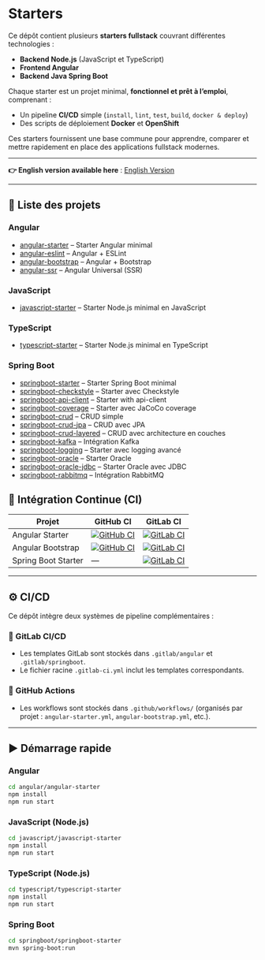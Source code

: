 # Starters

Ce dépôt contient plusieurs **starters fullstack** couvrant différentes technologies :  
- **Backend Node.js** (JavaScript et TypeScript)  
- **Frontend Angular**  
- **Backend Java Spring Boot**  

Chaque starter est un projet minimal, **fonctionnel et prêt à l’emploi**, comprenant :  
- Un pipeline **CI/CD** simple (`install`, `lint`, `test`, `build`, `docker & deploy`)  
- Des scripts de déploiement **Docker** et **OpenShift**  

Ces starters fournissent une base commune pour apprendre, comparer et mettre rapidement en place des applications fullstack modernes.

---

**👉 English version available here** : [English Version](./README.md)

---

## 🔗 Liste des projets

### Angular
- [angular-starter](angular/angular-starter/README.md) – Starter Angular minimal  
- [angular-eslint](angular/angular-eslint/README.md) – Angular + ESLint  
- [angular-bootstrap](angular/angular-bootstrap/README.md) – Angular + Bootstrap  
- [angular-ssr](angular/angular-ssr/README.md) – Angular Universal (SSR)  

### JavaScript
- [javascript-starter](javascript/javascript-starter/README.md) – Starter Node.js minimal en JavaScript  

### TypeScript
- [typescript-starter](javascript/typescript-starter/README.md) – Starter Node.js minimal en TypeScript  

### Spring Boot
- [springboot-starter](springboot/springboot-starter/README.md) – Starter Spring Boot minimal  
- [springboot-checkstyle](springboot/springboot-checkstyle/README.md) – Starter avec Checkstyle  
- [springboot-api-client](springboot/springboot-api-client/README.md) – Starter with api-client
- [springboot-coverage](springboot/springboot-coverage/README.md) – Starter avec JaCoCo coverage  
- [springboot-crud](springboot/springboot-crud/README.md) – CRUD simple  
- [springboot-crud-jpa](springboot/springboot-crud-jpa/README.md) – CRUD avec JPA  
- [springboot-crud-layered](springboot/springboot-crud-layered/README.md) – CRUD avec architecture en couches  
- [springboot-kafka](springboot/springboot-kafka/README.md) – Intégration Kafka  
- [springboot-logging](springboot/springboot-logging/README.md) – Starter avec logging avancé  
- [springboot-oracle](springboot/springboot-oracle/README.md) – Starter Oracle  
- [springboot-oracle-jdbc](springboot/springboot-oracle-jdbc/README.md) – Starter Oracle avec JDBC  
- [springboot-rabbitmq](springboot/springboot-rabbitmq/README.md) – Intégration RabbitMQ  

## 🔧 Intégration Continue (CI)

| Projet            | GitHub CI | GitLab CI |
|-------------------|-----------|-----------|
| Angular Starter   | [![GitHub CI](https://github.com/ganatan/starters/actions/workflows/angular-starter.yml/badge.svg?branch=master)](https://github.com/ganatan/starters/actions/workflows/angular-starter.yml) | [![GitLab CI](https://gitlab.com/ganatan/starters/badges/master/pipeline.svg?job=build:angular-starter)](https://gitlab.com/ganatan/starters/-/jobs?scope=success&job=build:angular-starter) |
| Angular Bootstrap | [![GitHub CI](https://github.com/ganatan/starters/actions/workflows/angular-bootstrap.yml/badge.svg?branch=master)](https://github.com/ganatan/starters/actions/workflows/angular-bootstrap.yml) | [![GitLab CI](https://gitlab.com/ganatan/starters/badges/master/pipeline.svg?job=build:angular-bootstrap)](https://gitlab.com/ganatan/starters/-/jobs?scope=success&job=build:angular-bootstrap) |
| Spring Boot Starter | — | [![GitLab CI](https://gitlab.com/ganatan/starters/badges/master/pipeline.svg?job=build:springboot-starter)](https://gitlab.com/ganatan/starters/-/jobs?scope=success&job=build:springboot-starter) |

---

## ⚙️ CI/CD

Ce dépôt intègre deux systèmes de pipeline complémentaires :

### 🔹 GitLab CI/CD
- Les templates GitLab sont stockés dans `.gitlab/angular` et `.gitlab/springboot`.  
- Le fichier racine `.gitlab-ci.yml` inclut les templates correspondants.  

### 🔹 GitHub Actions
- Les workflows sont stockés dans `.github/workflows/` (organisés par projet : `angular-starter.yml`, `angular-bootstrap.yml`, etc.).  

---

## ▶️ Démarrage rapide

### Angular

```bash
cd angular/angular-starter
npm install
npm run start
```

### JavaScript (Node.js)

```bash
cd javascript/javascript-starter
npm install
npm run start
```

### TypeScript (Node.js)

```bash
cd typescript/typescript-starter
npm install
npm run start
```

### Spring Boot

```bash
cd springboot/springboot-starter
mvn spring-boot:run
```

